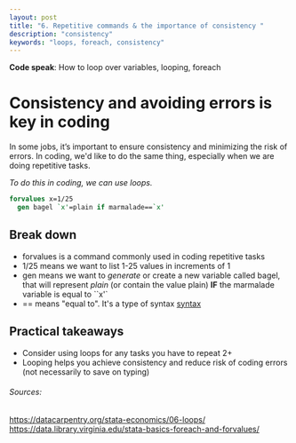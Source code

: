 ```yaml
---
layout: post
title: "6. Repetitive commands & the importance of consistency "
description: "consistency"
keywords: "loops, foreach, consistency"
---
```

**Code speak**: How to loop over variables, looping, foreach

# Consistency and avoiding errors is key in coding
In some jobs, it’s important to ensure consistency and minimizing the risk of errors. In coding, we'd like to do the same thing, especially when we are doing repetitive tasks.

_To do this in coding, we can use loops._

```stata
forvalues x=1/25
  gen bagel `x'=plain if marmalade==`x'
```
## Break down 
* forvalues is a command commonly used in coding repetitive tasks
* 1/25 means we want to list 1-25 values in increments of 1 
* gen means we want to _generate_ or create a new variable called bagel, that will represent _plain_ (or contain the value plain) **IF** the marmalade variable is equal to ``x'`
* == means "equal to". It's a type of syntax [syntax](https://www.stata.com/manuals13/psyntax.pdf)

## Practical takeaways 
* Consider using loops for any tasks you have to repeat 2+ 
* Looping helps you achieve consistency and reduce risk of coding errors (not necessarily to save on typing)

###### Sources: 
https://datacarpentry.org/stata-economics/06-loops/
https://data.library.virginia.edu/stata-basics-foreach-and-forvalues/
